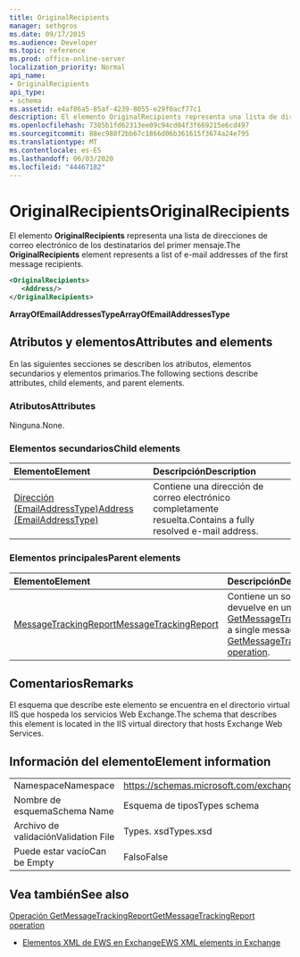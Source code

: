 ```yaml
---
title: OriginalRecipients
manager: sethgros
ms.date: 09/17/2015
ms.audience: Developer
ms.topic: reference
ms.prod: office-online-server
localization_priority: Normal
api_name:
- OriginalRecipients
api_type:
- schema
ms.assetid: e4af86a5-85af-4239-8055-e29f0acf77c1
description: El elemento OriginalRecipients representa una lista de direcciones de correo electrónico de los destinatarios del primer mensaje.
ms.openlocfilehash: 7385b1fd62313ee09c94cd04f3f669215e6cd497
ms.sourcegitcommit: 88ec988f2bb67c1866d06b361615f3674a24e795
ms.translationtype: MT
ms.contentlocale: es-ES
ms.lasthandoff: 06/03/2020
ms.locfileid: "44467182"
---
```

# <a name="originalrecipients"></a><span data-ttu-id="3479e-103">OriginalRecipients</span><span class="sxs-lookup"><span data-stu-id="3479e-103">OriginalRecipients</span></span>

<span data-ttu-id="3479e-104">El elemento **OriginalRecipients** representa una lista de direcciones de correo electrónico de los destinatarios del primer mensaje.</span><span class="sxs-lookup"><span data-stu-id="3479e-104">The **OriginalRecipients** element represents a list of e-mail addresses of the first message recipients.</span></span> 
  
```XML
<OriginalRecipients>
   <Address/>
</OriginalRecipients>
```

 <span data-ttu-id="3479e-105">**ArrayOfEmailAddressesType**</span><span class="sxs-lookup"><span data-stu-id="3479e-105">**ArrayOfEmailAddressesType**</span></span>
## <a name="attributes-and-elements"></a><span data-ttu-id="3479e-106">Atributos y elementos</span><span class="sxs-lookup"><span data-stu-id="3479e-106">Attributes and elements</span></span>

<span data-ttu-id="3479e-107">En las siguientes secciones se describen los atributos, elementos secundarios y elementos primarios.</span><span class="sxs-lookup"><span data-stu-id="3479e-107">The following sections describe attributes, child elements, and parent elements.</span></span>
  
### <a name="attributes"></a><span data-ttu-id="3479e-108">Atributos</span><span class="sxs-lookup"><span data-stu-id="3479e-108">Attributes</span></span>

<span data-ttu-id="3479e-109">Ninguna.</span><span class="sxs-lookup"><span data-stu-id="3479e-109">None.</span></span>
  
### <a name="child-elements"></a><span data-ttu-id="3479e-110">Elementos secundarios</span><span class="sxs-lookup"><span data-stu-id="3479e-110">Child elements</span></span>

|<span data-ttu-id="3479e-111">**Elemento**</span><span class="sxs-lookup"><span data-stu-id="3479e-111">**Element**</span></span>|<span data-ttu-id="3479e-112">**Descripción**</span><span class="sxs-lookup"><span data-stu-id="3479e-112">**Description**</span></span>|
|:-----|:-----|
|[<span data-ttu-id="3479e-113">Dirección (EmailAddressType)</span><span class="sxs-lookup"><span data-stu-id="3479e-113">Address (EmailAddressType)</span></span>](address-emailaddresstype.md) <br/> |<span data-ttu-id="3479e-114">Contiene una dirección de correo electrónico completamente resuelta.</span><span class="sxs-lookup"><span data-stu-id="3479e-114">Contains a fully resolved e-mail address.</span></span>  <br/> |
   
### <a name="parent-elements"></a><span data-ttu-id="3479e-115">Elementos principales</span><span class="sxs-lookup"><span data-stu-id="3479e-115">Parent elements</span></span>

|<span data-ttu-id="3479e-116">**Elemento**</span><span class="sxs-lookup"><span data-stu-id="3479e-116">**Element**</span></span>|<span data-ttu-id="3479e-117">**Descripción**</span><span class="sxs-lookup"><span data-stu-id="3479e-117">**Description**</span></span>|
|:-----|:-----|
|[<span data-ttu-id="3479e-118">MessageTrackingReport</span><span class="sxs-lookup"><span data-stu-id="3479e-118">MessageTrackingReport</span></span>](messagetrackingreport.md) <br/> |<span data-ttu-id="3479e-119">Contiene un solo mensaje que se devuelve en una [operación GetMessageTrackingReport](getmessagetrackingreport-operation.md).</span><span class="sxs-lookup"><span data-stu-id="3479e-119">Contains a single message that is returned in a [GetMessageTrackingReport operation](getmessagetrackingreport-operation.md).</span></span>  <br/> |
   
## <a name="remarks"></a><span data-ttu-id="3479e-120">Comentarios</span><span class="sxs-lookup"><span data-stu-id="3479e-120">Remarks</span></span>

<span data-ttu-id="3479e-121">El esquema que describe este elemento se encuentra en el directorio virtual IIS que hospeda los servicios Web Exchange.</span><span class="sxs-lookup"><span data-stu-id="3479e-121">The schema that describes this element is located in the IIS virtual directory that hosts Exchange Web Services.</span></span>
  
## <a name="element-information"></a><span data-ttu-id="3479e-122">Información del elemento</span><span class="sxs-lookup"><span data-stu-id="3479e-122">Element information</span></span>

|||
|:-----|:-----|
|<span data-ttu-id="3479e-123">Namespace</span><span class="sxs-lookup"><span data-stu-id="3479e-123">Namespace</span></span>  <br/> |https://schemas.microsoft.com/exchange/services/2006/types  <br/> |
|<span data-ttu-id="3479e-124">Nombre de esquema</span><span class="sxs-lookup"><span data-stu-id="3479e-124">Schema Name</span></span>  <br/> |<span data-ttu-id="3479e-125">Esquema de tipos</span><span class="sxs-lookup"><span data-stu-id="3479e-125">Types schema</span></span>  <br/> |
|<span data-ttu-id="3479e-126">Archivo de validación</span><span class="sxs-lookup"><span data-stu-id="3479e-126">Validation File</span></span>  <br/> |<span data-ttu-id="3479e-127">Types. xsd</span><span class="sxs-lookup"><span data-stu-id="3479e-127">Types.xsd</span></span>  <br/> |
|<span data-ttu-id="3479e-128">Puede estar vacío</span><span class="sxs-lookup"><span data-stu-id="3479e-128">Can be Empty</span></span>  <br/> |<span data-ttu-id="3479e-129">Falso</span><span class="sxs-lookup"><span data-stu-id="3479e-129">False</span></span>  <br/> |
   
## <a name="see-also"></a><span data-ttu-id="3479e-130">Vea también</span><span class="sxs-lookup"><span data-stu-id="3479e-130">See also</span></span>



[<span data-ttu-id="3479e-131">Operación GetMessageTrackingReport</span><span class="sxs-lookup"><span data-stu-id="3479e-131">GetMessageTrackingReport operation</span></span>](getmessagetrackingreport-operation.md)


- [<span data-ttu-id="3479e-132">Elementos XML de EWS en Exchange</span><span class="sxs-lookup"><span data-stu-id="3479e-132">EWS XML elements in Exchange</span></span>](ews-xml-elements-in-exchange.md)

